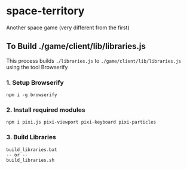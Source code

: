 # space-territory
Another space game (very different from the first)

## To Build ./game/client/lib/libraries.js

This process builds `./libraries.js` to `./game/client/lib/libraries.js` using the tool Browserify

### 1. Setup Browserify
```
npm i -g browserify
```

### 2. Install required modules
```
npm i pixi.js pixi-viewport pixi-keyboard pixi-particles
```

### 3. Build Libraries
```
build_libraries.bat
-- or --
build_libraries.sh
```
